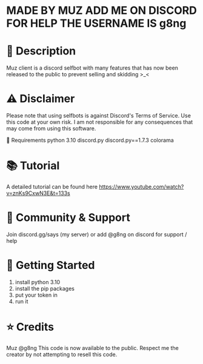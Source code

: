 # MADE BY MUZ ADD ME ON DISCORD FOR HELP THE USERNAME IS g8ng 
# 📝 Description
Muz client is a discord selfbot with many features that has now been released to the public to prevent selling and skidding >_<

# ⚠️ Disclaimer
Please note that using selfbots is against Discord's Terms of Service. Use this code at your own risk. I am  not responsible for any consequences that may come from using this software.

🔧 Requirements
python 3.10
discord.py
discord.py==1.7.3
colorama

# 📚 Tutorial
A detailed tutorial can be found here https://www.youtube.com/watch?v=znKs9CxwN3E&t=133s

# 🤝 Community & Support
Join discord.gg/says (my server) or add @g8ng on discord for support / help

# 🚀 Getting Started
1. install python 3.10
2. install the pip packages
3. put your token in
4. run it


# ⭐ Credits
Muz @g8ng
This code is now  available to the public. Respect me the creator by not attempting to resell this code.
